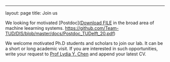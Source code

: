 ---
layout: page
title: Join us


We looking for motivated [Postdoc](<a id="raw-url" href="https://github.com/Team-TUD/DIS/blob/master/docs/Postdoc_TUDelft_20.pdf">Download FILE</a> in the broad area of machine leearning systems.
https://github.com/Team-TUD/DIS/blob/master/docs/Postdoc_TUDelft_20.pdf) 

We welcome motivated Ph.D students and scholars to join our lab. It can be a short or long academic visit. If you are interested in such opportunities, write your request to [Prof Lydia Y. Chen](mailto:lydiaychen@ieee.org) and append your latest CV.
